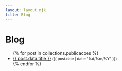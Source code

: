 ```yaml
---
layout: layout.njk
title: Blog
---
```


<h1>Blog</h1>

<ul>
  {% for post in collections.publicacoes %}
    <li>
      <a href="{{ post.url }}">{{ post.data.title }}</a>  
      <small>({{ post.date | date: "%d/%m/%Y" }})</small>
    </li>
  {% endfor %}
</ul>
